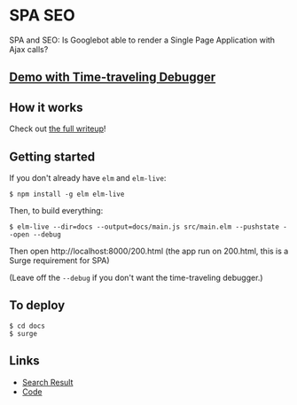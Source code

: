 # SPA SEO

SPA and SEO: Is Googlebot able to render a Single Page Application with Ajax calls?

## [Demo with Time-traveling Debugger](http://elm-spa-seo-testing.surge.sh/)

## How it works

Check out [the full writeup](https://medium.com/@l.mugnaini/spa-and-seo-is-googlebot-able-to-render-a-single-page-application-1f74e706ab11)!

## Getting started

If you don't already have `elm` and `elm-live`:

```
$ npm install -g elm elm-live
```

Then, to build everything:

```
$ elm-live --dir=docs --output=docs/main.js src/main.elm --pushstate --open --debug
```
Then open http://localhost:8000/200.html (the app run on 200.html, this is a Surge requirement for SPA)

(Leave off the `--debug` if you don't want the time-traveling debugger.)

## To deploy

```
$ cd docs
$ surge
```

## Links

* [Search Result](https://www.google.com/search?q=site:elm-spa-seo-testing.surge.sh)
* [Code](https://github.com/lucamug/elm-spa-seo-testing)
